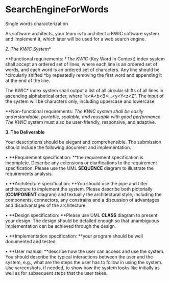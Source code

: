 # SearchEngineForWords

 Single words characterization



As software architects, your team is to architect a KWIC software system and implement it, which later will be used for a web search engine.

**2. The KWIC* System**

**Functional requirements: **The KWIC* (Key Word In Context) index system shall accept an ordered set of lines, where each line is an ordered set of words, and each word is an ordered set of characters. Any line should be *circularly shifted *by repeatedly removing the first word and appending it at the end of the line.

The KWIC* index system shall output a list of all circular shifts of all lines in ascending alphabetical order, where “a<A<b<B<…<y<Y<z<Z”. The input of the system will be characters only, including uppercase and lowercase.

**Non-functional requirements: **The KWIC* system shall be easily understandable, portable, scalable, and reusable with good performance. The KWIC* system must also be user-friendly, responsive, and adaptive.

**3. The Deliverable**

Your descriptions should be elegant and comprehensible. The submission should include the following document and implementation.

• **Requirement specification: **the requirement specification is incomplete. Describe any extensions or clarifications to the requirement specification. Please use the UML **SEQUENCE** diagram to illustrate the requirements analysis.

• **Architecture specification: **You should use the pipe and filter architecture to implement the system. Please describe both pictorially (**COMPONENT** diagram) and textually the architectural style, including the components, connectors, any constrains and a discussion of advantages and disadvantages of the architecture.

• **Design specification: **Please use UML **CLASS** diagram to present your design. The design should be detailed enough so that unambiguous implementation can be achieved through the design.

• **Implementation specification: **your program should be well documented and tested.

• **User manual: **describe how the user can access and use the system. You should describe the typical interactions between the user and the system, e.g., what are the steps the user has to follow in using the system. Use screenshots, if needed, to show how the system looks like initially as well as for subsequent steps that the user takes.
